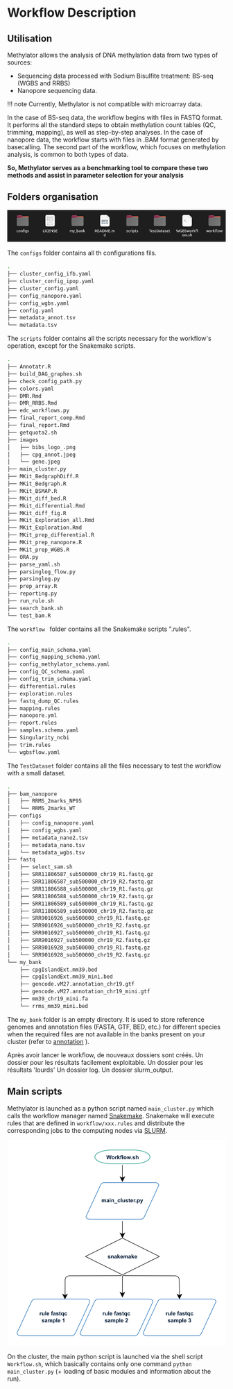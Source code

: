 
# Workflow Description 

## Utilisation 

Methylator allows the analysis of DNA methylation data from two types of sources:    
- Sequencing data processed with Sodium Bisulfite treatment: BS-seq (WGBS and RRBS)    
- Nanopore sequencing data.      

!!! note
    Currently, Methylator is not compatible with microarray data.


In the case of BS-seq data, the workflow begins with files in FASTQ format. It performs all the standard steps to obtain methylation count tables (QC, trimming, mapping), as well as step-by-step analyses. In the case of nanopore data, the workflow starts with files in .BAM format generated by basecalling. The second part of the workflow, which focuses on methylation analysis, is common to both types of data.  

**So, Methylator serves as a benchmarking tool to compare these two methods and assist in parameter selection for your analysis**


## Folders organisation 

![folders_organisation](img/folder_organisation_worklfow.png)

The `configs` folder contains all th configurations fils. 
```bash
.
├── cluster_config_ifb.yaml
├── cluster_config_ipop.yaml
├── cluster_config.yaml
├── config_nanopore.yaml
├── config_wgbs.yaml
├── config.yaml
├── metadata_annot.tsv
└── metadata.tsv
```

The `scripts` folder contains all the scripts necessary for the workflow's operation, except for the Snakemake scripts.    

```bash
.
├── Annotatr.R
├── build_DAG_graphes.sh
├── check_config_path.py
├── colors.yaml
├── DMR.Rmd
├── DMR_RRBS.Rmd
├── edc_workflows.py
├── final_report_comp.Rmd
├── final_report.Rmd
├── getquota2.sh
├── images
│   ├── bibs_logo_.png
│   ├── cpg_annot.jpeg
│   └── gene.jpeg
├── main_cluster.py
├── MKit_BedgraphDiff.R
├── MKit_Bedgraph.R
├── MKit_BSMAP.R
├── MKit_diff_bed.R
├── Mkit_differential.Rmd
├── MKit_diff_fig.R
├── MKit_Exploration_all.Rmd
├── MKit_Exploration.Rmd
├── MKit_prep_differential.R
├── MKit_prep_nanopore.R
├── MKit_prep_WGBS.R
├── ORA.py
├── parse_yaml.sh
├── parsinglog_flow.py
├── parsinglog.py
├── prep_array.R
├── reporting.py
├── run_rule.sh
├── search_bank.sh
└── test_bam.R
```

The  `workflow ` folder contains all the Snakemake scripts ".rules".

```bash
.
├── config_main_schema.yaml
├── config_mapping_schema.yaml
├── config_methylator_schema.yaml
├── config_QC_schema.yaml
├── config_trim_schema.yaml
├── differential.rules
├── exploration.rules
├── fastq_dump_QC.rules
├── mapping.rules
├── nanopore.yml
├── report.rules
├── samples.schema.yaml
├── Singularity_ncbi
├── trim.rules
└── wgbsflow.yaml
```

The  ` TestDataset `  folder contains all the files necessary to test the workflow with a small dataset.    

```bash
.
├── bam_nanopore
│   ├── RRMS_2marks_NP95
│   └── RRMS_2marks_WT
├── configs
│   ├── config_nanopore.yaml
│   ├── config_wgbs.yaml
│   ├── metadata_nano2.tsv
│   ├── metadata_nano.tsv
│   └── metadata_wgbs.tsv
├── fastq
│   ├── select_sam.sh
│   ├── SRR11806587_sub500000_chr19_R1.fastq.gz
│   ├── SRR11806587_sub500000_chr19_R2.fastq.gz
│   ├── SRR11806588_sub500000_chr19_R1.fastq.gz
│   ├── SRR11806588_sub500000_chr19_R2.fastq.gz
│   ├── SRR11806589_sub500000_chr19_R1.fastq.gz
│   ├── SRR11806589_sub500000_chr19_R2.fastq.gz
│   ├── SRR9016926_sub500000_chr19_R1.fastq.gz
│   ├── SRR9016926_sub500000_chr19_R2.fastq.gz
│   ├── SRR9016927_sub500000_chr19_R1.fastq.gz
│   ├── SRR9016927_sub500000_chr19_R2.fastq.gz
│   ├── SRR9016928_sub500000_chr19_R1.fastq.gz
│   └── SRR9016928_sub500000_chr19_R2.fastq.gz
└── my_bank
    ├── cpgIslandExt.mm39.bed
    ├── cpgIslandExt.mm39_mini.bed
    ├── gencode.vM27.annotation_chr19.gtf
    ├── gencode.vM27.annotation_chr19_mini.gtf
    ├── mm39_chr19_mini.fa
    └── rrms_mm39_mini.bed
```


The `my_bank` folder is an empty directory. It is used to store reference genomes and annotation files (FASTA, GTF, BED, etc.) for different species when the required files are not available in the banks present on your cluster (refer to [annotation](annotations.md) ).  

Après avoir lancer le workflow, de nouveaux dossiers sont créés. 
Un dossier pour les résultats facilement exploitable. 
Un dossier pour les résultats 'lourds'
Un dossier log.
Un dossier slurm_output. 


## Main scripts 

Methylator is launched as a python script named `main_cluster.py` which calls the workflow manager named [Snakemake](https://snakemake.readthedocs.io/en/stable/snakefiles/rules.html). 
Snakemake will execute rules that are defined in `workflow/xxx.rules` and distribute the corresponding jobs to the computing nodes via [SLURM](https://ifb-elixirfr.gitlab.io/cluster/doc/slurm/slurm_user_guide/). 

![cluster_chart](img/cluster_chart.pdf.png)

On the cluster, the main python script is launched via the shell script `Workflow.sh`,
which basically contains only one command `python main_cluster.py` (+ loading of basic modules and information about the run).
